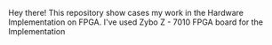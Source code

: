 Hey there!
This repository show cases my work in the Hardware Implementation on FPGA. I've used Zybo Z - 7010 FPGA board for the Implementation
